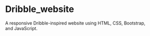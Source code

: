 # Dribble_website
A responsive Dribble-inspired website using HTML, CSS, Bootstrap, and JavaScript.
